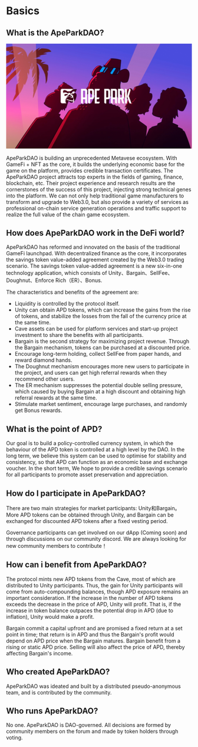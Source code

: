 # Basics

## What is the ApeParkDAO?

![](<.gitbook/assets/Youtube Banner.jpg>)

ApeParkDAO is building an unprecedented Metavese ecosystem. With GameFi + NFT as the core, it builds the underlying economic base for the game on the platform, provides credible transaction certificates. The ApeParkDAO project attracts top experts in the fields of gaming, finance, blockchain, etc. Their project experience and research results are the cornerstones of the success of this project, injecting strong technical genes into the platform. We can not only help traditional game manufacturers to transform and upgrade to Web3.0, but also provide a variety of services as professional on-chain service generation operations and traffic support to realize the full value of the chain game ecosystem.

## How does ApeParkDAO work in the DeFi world?

ApeParkDAO has reformed and innovated on the basis of the traditional GameFi launchpad. With decentralized finance as the core, it incorporates the savings token value-added agreement created by the Web3.0 trading scenario. The savings token value-added agreement is a new six-in-one technology application, which consists of Unity、Bargain、SellFee、Doughnut、Enforce Rich（ER）、Bonus.

The characteristics and benefits of the agreement are:

* Liquidity is controlled by the protocol itself.
* Unity can obtain APD tokens, which can increase the gains from the rise of tokens, and stabilize the losses from the fall of the currency price at the same time.
* Cave assets can be used for platform services and start-up project investment to share the benefits with all participants.
* Bargain is the second strategy for maximizing project revenue. Through the Bargain mechanism, tokens can be purchased at a discounted price.
* Encourage long-term holding, collect SellFee from paper hands, and reward diamond hands.
* The Doughnut mechanism encourages more new users to participate in the project, and users can get high referral rewards when they recommend other users.
* The ER mechanism suppresses the potential double selling pressure, which caused by buying Bargain at a high discount and obtaining high referral rewards at the same time.
* Stimulate market sentiment, encourage large purchases, and randomly get Bonus rewards.

## **What is the point of APD?**

Our goal is to build a policy-controlled currency system, in which the behaviour of the APD token is controlled at a high level by the DAO. In the long term, we believe this system can be used to optimise for stability and consistency, so that APD can function as an economic base and exchange voucher. In the short term, We hope to provide a credible savings scenario for all participants to promote asset preservation and appreciation.

## How **do I participate in ApeParkDAO?**

There are two main strategies for market participants: Unity和Bargain。More APD tokens can be obtained through Unity, and Bargain can be exchanged for discounted APD tokens after a fixed vesting period.

Governance participants can get involved on our dApp (Coming soon) and through discussions on our community discord. We are always looking for new community members to contribute！

## **How can i benefit from ApeParkDAO?**

The protocol mints new APD tokens from the Cave, most of which are distributed to Unity participants. Thus, the gain for Unity participants will come from auto-compounding balances, though APD exposure remains an important consideration. If the increase in the number of APD tokens exceeds the decrease in the price of APD, Unity will profit. That is, if the increase in token balance outpaces the potential drop in APD (due to inflation), Unity would make a profit.

Bargain commit a capital upfront and are promised a fixed return at a set point in time; that return is in APD and thus the Bargain's profit would depend on APD price when the Bargain matures. Bargain benefit from a rising or static APD price. Selling will also affect the price of APD, thereby affecting Bargain's income.

## Who created ApeParkDAO?

ApeParkDAO was ideated and built by a distributed pseudo-anonymous team, and is contributed by the community.

## Who runs ApeParkDAO?

No one. ApeParkDAO is DAO-governed. All decisions are formed by community members on the forum and made by token holders through voting.
